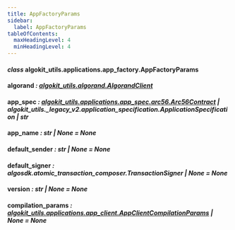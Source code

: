```yaml
---
title: AppFactoryParams
sidebar:
  label: AppFactoryParams
tableOfContents:
  maxHeadingLevel: 4
  minHeadingLevel: 4
---
```


#### _class_ algokit_utils.applications.app_factory.AppFactoryParams

#### algorand _: [algokit_utils.algorand.AlgorandClient](/reference/algokit-utils-py/api/algorand/algorandclient/#algokit_utils.algorand.AlgorandClient)_

#### app_spec _: [algokit_utils.applications.app_spec.arc56.Arc56Contract](/reference/algokit-utils-py/api/applications/app_spec/arc56/arc56contract/#algokit_utils.applications.app_spec.arc56.Arc56Contract) | algokit_utils.\_legacy_v2.application_specification.ApplicationSpecification | str_

#### app_name _: str | None_ _= None_

#### default_sender _: str | None_ _= None_

#### default_signer _: algosdk.atomic_transaction_composer.TransactionSigner | None_ _= None_

#### version _: str | None_ _= None_

#### compilation_params _: [algokit_utils.applications.app_client.AppClientCompilationParams](/reference/algokit-utils-py/api/applications/app_client/appclientcompilationparams/#algokit_utils.applications.app_client.AppClientCompilationParams) | None_ _= None_
